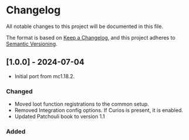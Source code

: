 # Changelog

All notable changes to this project will be documented in this file.

The format is based on [Keep a Changelog](https://keepachangelog.com/en/1.0.0/),
and this project adheres to [Semantic Versioning](https://semver.org/spec/v2.0.0.html).

## [1.0.0] - 2024-07-04

- Initial port from mc1.18.2.

### Changed
- Moved loot function registrations to the common setup.
- Removed Integration config options. If Curios is present, it is enabled.
- Updated Patchouli book to version 1.1

### Added
